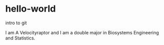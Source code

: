 # hello-world
intro to git

I am A Velocityraptor and I am a double major in Biosystems Engineering and Statistics.

